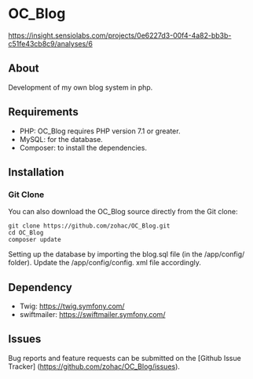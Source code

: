 # OC_Blog

https://insight.sensiolabs.com/projects/0e6227d3-00f4-4a82-bb3b-c51fe43cb8c9/analyses/6

## About

Development of my own blog system in php.

## Requirements

* PHP: OC_Blog requires PHP version 7.1 or greater.
* MySQL: for the database.
* Composer: to install the dependencies.

## Installation

### Git Clone
You can also download the OC_Blog source directly from the Git clone:

    git clone https://github.com/zohac/OC_Blog.git
    cd OC_Blog
    composer update

Setting up the database by importing the blog.sql file (in the /app/config/ folder).
Update the /app/config/config. xml file accordingly.

## Dependency

* Twig: https://twig.symfony.com/
* swiftmailer: https://swiftmailer.symfony.com/

## Issues

Bug reports and feature requests can be submitted on the [Github Issue Tracker] (https://github.com/zohac/OC_Blog/issues).
